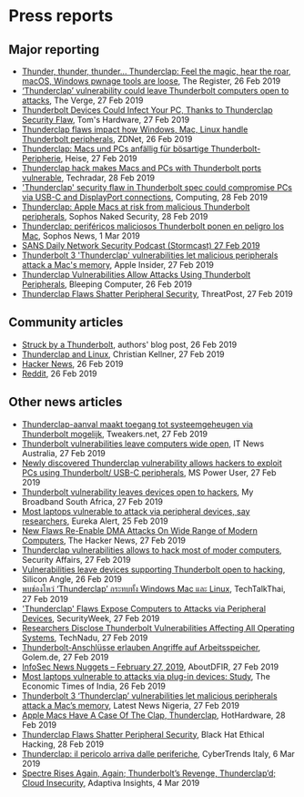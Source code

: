 # Press reports

## Major reporting

- [Thunder, thunder, thunder... Thunderclap: Feel the magic, hear the roar, macOS, Windows pwnage tools are loose](https://www.theregister.co.uk/2019/02/26/thunderclap_hacking_devices/), The Register, 26 Feb 2019
- [‘Thunderclap’ vulnerability could leave Thunderbolt computers open to attacks](https://www.theverge.com/2019/2/27/18243503/thunderclap-vulnerability-thunderbolt-computers-attack), The Verge, 27 Feb 2019
- [Thunderbolt Devices Could Infect Your PC, Thanks to Thunderclap Security Flaw](https://www.tomshardware.com/news/thunderbolt-thunderclap-security-flaw-vulnerability,38709.html), Tom's Hardware, 27 Feb 2019
- [Thunderclap flaws impact how Windows, Mac, Linux handle Thunderbolt peripherals](https://www.zdnet.com/article/thunderclap-flaws-impact-how-windows-mac-linux-handle-thunderbolt-peripherals/), ZDNet, 26 Feb 2019
- [Thunderclap: Macs und PCs anfällig für bösartige Thunderbolt-Peripherie](https://www.heise.de/mac-and-i/meldung/Thunderclap-Macs-und-PCs-anfaellig-fuer-boesartige-Thunderbolt-Peripherie-4321946.html), Heise, 27 Feb 2019
- [Thunderclap hack makes Macs and PCs with Thunderbolt ports vulnerable](https://www.techradar.com/news/thunderclap-hack-makes-macs-and-pcs-with-thunderbolt-ports-vulnerable), Techradar, 28 Feb 2019
- ['Thunderclap' security flaw in Thunderbolt spec could compromise PCs via USB-C and DisplayPort connections](https://www.computing.co.uk/ctg/news/3071867/thunderclap-security-flaw-in-thunderbolt-spec-could-compromise-usb-c-and-displayport), Computing, 28 Feb 2019
- [Thunderclap: Apple Macs at risk from malicious Thunderbolt peripherals](https://nakedsecurity.sophos.com/2019/02/28/thunderclap-apple-macs-at-risk-from-malicious-thunderbolt-peripherals/), Sophos Naked Security, 28 Feb 2019
- [Thunderclap: periféricos maliciosos Thunderbolt ponen en peligro los Mac](https://news.sophos.com/es-es/2019/03/01/thunderclap-perifericos-maliciosos-thunderbolt-ponen-en-peligro-los-mac/), Sophos News, 1 Mar 2019
- [SANS Daily Network Security Podcast (Stormcast) 27 Feb 2019](https://isc.sans.edu/podcastdetail.html?id=6390)
- [Thunderbolt 3 'Thunderclap' vulnerabilities let malicious peripherals attack a Mac's memory](https://appleinsider.com/articles/19/02/27/thunderbolt-3-thunderclap-vulnerabilities-let-malicious-peripherals-attack-a-macs-memory), Apple Insider, 27 Feb 2019
- [Thunderclap Vulnerabilities Allow Attacks Using Thunderbolt Peripherals](https://www.bleepingcomputer.com/news/security/thunderclap-vulnerabilities-allow-attacks-using-thunderbolt-peripherals/), Bleeping Computer, 26 Feb 2019
- [Thunderclap Flaws Shatter Peripheral Security](https://threatpost.com/thunderclap-peripheral-security/142244/), ThreatPost, 27 Feb 2019


## Community articles

- [Struck by a Thunderbolt](https://www.lightbluetouchpaper.org/2019/02/26/struck-by-a-thunderbolt/), authors' blog post, 26 Feb 2019
- [Thunderclap and Linux](https://christian.kellner.me/2019/02/27/thunderclap-and-linux/), Christian Kellner, 27 Feb 2019
- [Hacker News](https://news.ycombinator.com/item?id=19256514), 26 Feb 2019
- [Reddit](https://www.reddit.com/r/netsec/comments/av1mlu/thunderclap_modern_computers_are_vulnerable_to/), 26 Feb 2019

## Other news articles

- [Thunderclap-aanval maakt toegang tot systeemgeheugen via Thunderbolt mogelijk](https://tweakers.net/nieuws/149708/thunderclap-aanval-maakt-toegang-tot-systeemgeheugen-via-thunderbolt-mogelijk.html), Tweakers.net, 27 Feb 2019
- [Thunderbolt vulnerabilities leave computers wide open](https://www.itnews.com.au/news/thunderbolt-vulnerabilities-leave-computers-wide-open-519855), IT News Australia, 27 Feb 2019
- [Newly discovered Thunderclap vulnerability allows hackers to exploit PCs using Thunderbolt/ USB-C peripherals](https://mspoweruser.com/newly-discovered-thunderclap-vulnerability-allows-hackers-to-exploit-pcs-using-thunderbolt-peripherals/), MS Power User, 27 Feb 2019
- [Thunderbolt vulnerability leaves devices open to hackers](https://mybroadband.co.za/news/security/297570-thunderbolt-vulnerability-leaves-devices-open-to-hackers.html), My Broadband South Africa, 27 Feb 2019
- [Most laptops vulnerable to attack via peripheral devices, say researchers](https://www.eurekalert.org/pub_releases/2019-02/uoc-mlv022519.php), Eureka Alert, 25 Feb 2019
- [New Flaws Re-Enable DMA Attacks On Wide Range of Modern Computers](https://thehackernews.com/2019/02/thunderbolt-peripheral-dma-attacks.html), The Hacker News, 27 Feb 2019
- [Thunderclap vulnerabilities allows to hack most of moder computers](https://securityaffairs.co/wordpress/81719/hacking/thunderclap-dma-attacks.html), Security Affairs, 27 Feb 2019
- [Vulnerabilities leave devices supporting Thunderbolt open to hacking](https://siliconangle.com/2019/02/26/thunderclap-vulnerabilities-leave-devices-supporting-thunderbolt-open-hacking/), Silicon Angle, 26 Feb 2019
- [พบช่องโหว่ ‘Thunderclap’ กระทบทั้ง Windows Mac และ Linux](https://www.techtalkthai.com/thunderbolt-interface-thunderclap-vulnerability/), TechTalkThai, 27 Feb 2019
- ['Thunderclap' Flaws Expose Computers to Attacks via Peripheral Devices](https://www.securityweek.com/thunderclap-flaws-expose-computers-attacks-peripheral-devices), SecurityWeek, 27 Feb 2019
- [Researchers Disclose Thunderbolt Vulnerabilities Affecting All Operating Systems](https://www.technadu.com/thunderbolt-vulnerabilities-affecting-operating-systems/59471/), TechNadu, 27 Feb 2019
- [Thunderbolt-Anschlüsse erlauben Angriffe auf Arbeitsspeicher](https://www.golem.de/news/thunderclap-thunderbolt-anschluesse-erlauben-angriffe-auf-arbeitsspeicher-1902-139692.html), Golem.de, 27 Feb 2019
- [InfoSec News Nuggets – February 27, 2019](https://aboutdfir.com/infosec-news-nuggets-february-27-2019/), AboutDFIR, 27 Feb 2019
- [Most laptops vulnerable to attacks via plug-in devices: Study](https://economictimes.indiatimes.com/tech/hardware/most-laptops-vulnerable-to-attacks-via-plug-in-devices-study/articleshow/68164815.cms), The Economic Times of India, 26 Feb 2019
- [Thunderbolt 3 ‘Thunderclap’ vulnerabilities let malicious peripherals attack a Mac’s memory](https://latestnews.ng/thunderbolt-3-thunderclap-vulnerabilities-let-malicious-peripherals-attack-a-macs-memory/), Latest News Nigeria, 27 Feb 2019
- [Apple Macs Have A Case Of The Clap, Thunderclap](https://hothardware.com/news/thunderclap-security-vulnerability-risk-thunderbolt-macs#sCMRBOgAlpZVYIT6.02), HotHardware, 28 Feb 2019
- [Thunderclap Flaws Shatter Peripheral Security](https://www.blackhatethicalhacking.com/thunderclap-flaws-shatter-peripheral-security/), Black Hat Ethical Hacking, 28 Feb 2019
- [Thunderclap: il pericolo arriva dalle periferiche](https://www.cybertrends.it/thunderclap-il-pericolo-arriva-dalle-periferiche/), CyberTrends Italy, 6 Mar 2019
- [Spectre Rises Again, Again; Thunderbolt’s Revenge, Thunderclap’d; Cloud Insecurity](https://insights.adaptiva.com/2019/security-snacks-spectre-rises-again-again-thunderbolts-revenge-thunderclapd-cloud-insecurity/), Adaptiva Insights, 4 Mar 2019
